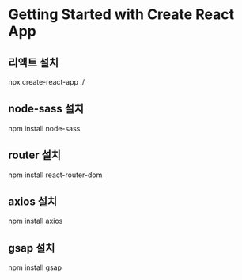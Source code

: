 # Getting Started with Create React App

## 리액트 설치

npx create-react-app ./

## node-sass 설치

npm install node-sass

## router 설치   
npm install react-router-dom   

## axios 설치   
npm install axios   

## gsap 설치   
npm install gsap   